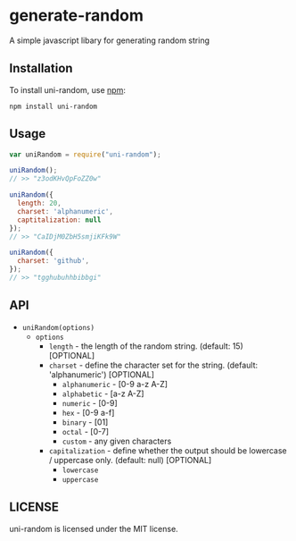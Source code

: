 # generate-random

A simple javascript libary for generating random string

## Installation

To install uni-random, use [npm](http://github.com/npm/npm):

```
npm install uni-random
```

## Usage

```javascript
var uniRandom = require("uni-random");

uniRandom();
// >> "z3odKHvQpFoZZ0w"

uniRandom({
  length: 20,
  charset: 'alphanumeric',
  captitalization: null
});
// >> "CaIDjM0ZbH5smjiKFk9W"

uniRandom({
  charset: 'github',
});
// >> "tgghubuhhbibbgi"

```

## API

- `uniRandom(options)`
  - `options`
    - `length` - the length of the random string. (default: 15) [OPTIONAL]
    - `charset` - define the character set for the string. (default: 'alphanumeric') [OPTIONAL]
      - `alphanumeric` - [0-9 a-z A-Z]
      - `alphabetic` - [a-z A-Z]
      - `numeric` - [0-9]
      - `hex` - [0-9 a-f]
      - `binary` - [01]
      - `octal` - [0-7]
      - `custom` - any given characters
    - `capitalization` - define whether the output should be lowercase / uppercase only. (default: null) [OPTIONAL]
      - `lowercase`
      - `uppercase`

## LICENSE

uni-random is licensed under the MIT license.
